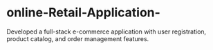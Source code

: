 # online-Retail-Application-
Developed a full-stack e-commerce application with user registration, product catalog, and order management features.
